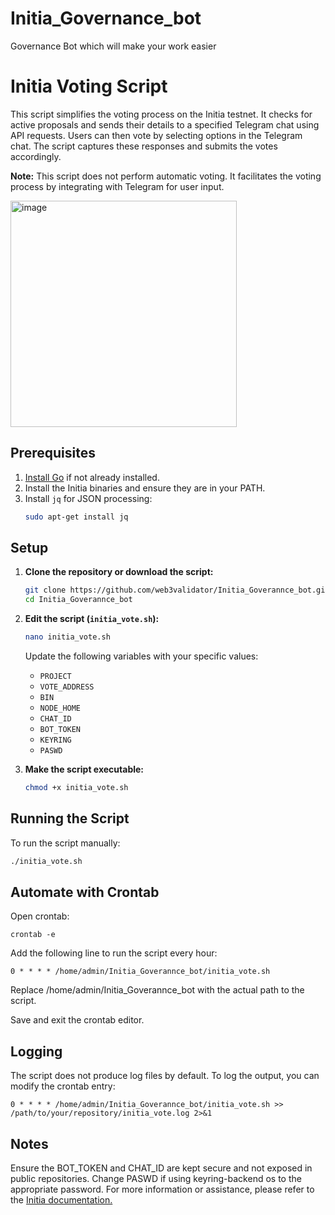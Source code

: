 # Initia_Governance_bot
Governance Bot which will make your work easier
# Initia Voting Script

This script simplifies the voting process on the Initia testnet. It checks for active proposals and sends their details to a specified Telegram chat using API requests. Users can then vote by selecting options in the Telegram chat. The script captures these responses and submits the votes accordingly.

**Note:** This script does not perform automatic voting. It facilitates the voting process by integrating with Telegram for user input.

<img width="362" alt="image" src="https://github.com/web3validator/Initia_Governance_bot/assets/59205554/6281bad0-e3cb-4f46-b673-3bea7a66f1fa">

## Prerequisites

1. [Install Go](https://golang.org/doc/install) if not already installed.
2. Install the Initia binaries and ensure they are in your PATH.
3. Install `jq` for JSON processing:
    ```bash
    sudo apt-get install jq
    ```

## Setup

1. **Clone the repository or download the script:**
    ```bash
    git clone https://github.com/web3validator/Initia_Goverannce_bot.git
    cd Initia_Goverannce_bot
    ```

2. **Edit the script (`initia_vote.sh`):**
    ```bash
    nano initia_vote.sh
    ```
    Update the following variables with your specific values:
    - `PROJECT`
    - `VOTE_ADDRESS`
    - `BIN`
    - `NODE_HOME`
    - `CHAT_ID`
    - `BOT_TOKEN`
    - `KEYRING`
    - `PASWD`

3. **Make the script executable:**
    ```bash
    chmod +x initia_vote.sh
    ```

## Running the Script

To run the script manually:
```bash
./initia_vote.sh
 ```
## Automate with Crontab
Open crontab:

 ```
crontab -e
 ```
Add the following line to run the script every hour:

 ```
0 * * * * /home/admin/Initia_Goverannce_bot/initia_vote.sh
 ```

Replace /home/admin/Initia_Goverannce_bot with the actual path to the script.

Save and exit the crontab editor.

## Logging
The script does not produce log files by default. To log the output, you can modify the crontab entry:

 ```
0 * * * * /home/admin/Initia_Goverannce_bot/initia_vote.sh >> /path/to/your/repository/initia_vote.log 2>&1
 ```
## Notes
Ensure the BOT_TOKEN and CHAT_ID are kept secure and not exposed in public repositories.
Change PASWD if using keyring-backend os to the appropriate password.
For more information or assistance, please refer to the [Initia documentation.](https://docs.initia.xyz/)
